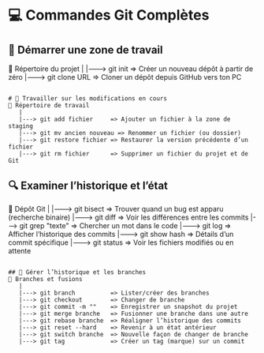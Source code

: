 
# 💻 Commandes Git Complètes 

## 🔰 Démarrer une zone de travail
📁 Répertoire du projet
   |
   |---> git init            => Créer un nouveau dépôt à partir de zéro
   |---> git clone URL       => Cloner un dépôt depuis GitHub vers ton PC
```

# 🔧 Travailler sur les modifications en cours
📁 Répertoire de travail
   |
   |---> git add fichier     => Ajouter un fichier à la zone de staging
   |---> git mv ancien nouveau => Renommer un fichier (ou dossier)
   |---> git restore fichier => Restaurer la version précédente d’un fichier
   |---> git rm fichier      => Supprimer un fichier du projet et de Git
```

## 🔍 Examiner l’historique et l’état
📂 Dépôt Git
   |
   |---> git bisect          => Trouver quand un bug est apparu (recherche binaire)
   |---> git diff            => Voir les différences entre les commits
   |---> git grep "texte"    => Chercher un mot dans le code
   |---> git log             => Afficher l’historique des commits
   |---> git show hash       => Détails d’un commit spécifique
   |---> git status          => Voir les fichiers modifiés ou en attente
```

## 🌿 Gérer l’historique et les branches
🌿 Branches et fusions
   |
   |---> git branch          => Lister/créer des branches
   |---> git checkout        => Changer de branche
   |---> git commit -m ""    => Enregistrer un snapshot du projet
   |---> git merge branche   => Fusionner une branche dans une autre
   |---> git rebase branche  => Réaligner l’historique des commits
   |---> git reset --hard    => Revenir à un état antérieur
   |---> git switch branche  => Nouvelle façon de changer de branche
   |---> git tag             => Créer un tag (marque) sur un commit
```

